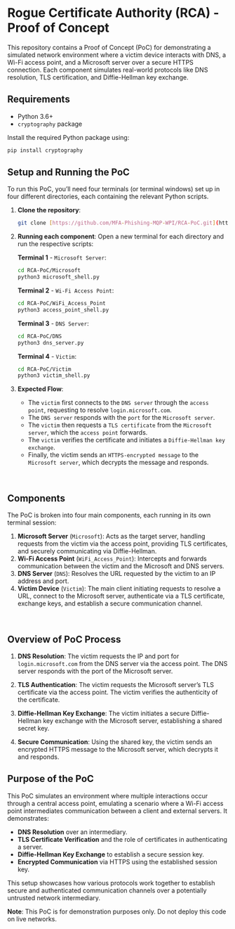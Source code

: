 # Rogue Certificate Authority (RCA) - Proof of Concept

This repository contains a Proof of Concept (PoC) for demonstrating a simulated network environment where a victim device interacts with DNS, a Wi-Fi access point, and a Microsoft server over a secure HTTPS connection. Each component simulates real-world protocols like DNS resolution, TLS certification, and Diffie-Hellman key exchange.

## Requirements

- Python 3.6+
- `cryptography` package

Install the required Python package using:
```bash
pip install cryptography
```

## Setup and Running the PoC

To run this PoC, you’ll need four terminals (or terminal windows) set up in four different directories, each containing the relevant Python scripts.

1. **Clone the repository**:
    ```bash
    git clone [https://github.com/MFA-Phishing-MQP-WPI/RCA-PoC.git](https://github.com/MFA-Phishing-MQP-WPI/RCA-PoC.git)
    ```

2. **Running each component**:
   Open a new terminal for each directory and run the respective scripts:

   **Terminal 1** - `Microsoft Server`:
   ```bash
   cd RCA-PoC/Microsoft
   python3 microsoft_shell.py
   ```
   
   **Terminal 2** - `Wi-Fi Access Point`:
   ```bash
   cd RCA-PoC/WiFi_Access_Point
   python3 access_point_shell.py
   ```
   
   **Terminal 3** - `DNS Server`:
   ```bash
   cd RCA-PoC/DNS
   python3 dns_server.py
   ```
   
   **Terminal 4** - `Victim`:
   ```bash
   cd RCA-PoC/Victim
   python3 victim_shell.py
   ```

3. **Expected Flow**:
   - The `victim` first connects to the `DNS server` through the `access point`, requesting to resolve `login.microsoft.com`.
   - The `DNS server` responds with the `port` for the `Microsoft server`.
   - The `victim` then requests a `TLS certificate` from the `Microsoft server`, which the `access point` forwards.
   - The `victim` verifies the certificate and initiates a `Diffie-Hellman key exchange`.
   - Finally, the victim sends an `HTTPS-encrypted message` to the `Microsoft server`, which decrypts the message and responds.

<br>

## Components

The PoC is broken into four main components, each running in its own terminal session:
1. **Microsoft Server** (`Microsoft`): Acts as the target server, handling requests from the victim via the access point, providing TLS certificates, and securely communicating via Diffie-Hellman.
2. **Wi-Fi Access Point** (`WiFi_Access_Point`): Intercepts and forwards communication between the victim and the Microsoft and DNS servers.
3. **DNS Server** (`DNS`): Resolves the URL requested by the victim to an IP address and port.
4. **Victim Device** (`Victim`): The main client initiating requests to resolve a URL, connect to the Microsoft server, authenticate via a TLS certificate, exchange keys, and establish a secure communication channel.

<br>

## Overview of PoC Process

1. **DNS Resolution**: The victim requests the IP and port for `login.microsoft.com` from the DNS server via the access point. The DNS server responds with the port of the Microsoft server.
   
2. **TLS Authentication**: The victim requests the Microsoft server’s TLS certificate via the access point. The victim verifies the authenticity of the certificate.
   
3. **Diffie-Hellman Key Exchange**: The victim initiates a secure Diffie-Hellman key exchange with the Microsoft server, establishing a shared secret key.
   
4. **Secure Communication**: Using the shared key, the victim sends an encrypted HTTPS message to the Microsoft server, which decrypts it and responds.

## Purpose of the PoC

This PoC simulates an environment where multiple interactions occur through a central access point, emulating a scenario where a Wi-Fi access point intermediates communication between a client and external servers. It demonstrates:
- **DNS Resolution** over an intermediary.
- **TLS Certificate Verification** and the role of certificates in authenticating a server.
- **Diffie-Hellman Key Exchange** to establish a secure session key.
- **Encrypted Communication** via HTTPS using the established session key.

This setup showcases how various protocols work together to establish secure and authenticated communication channels over a potentially untrusted network intermediary.

**Note**: This PoC is for demonstration purposes only. Do not deploy this code on live networks.
